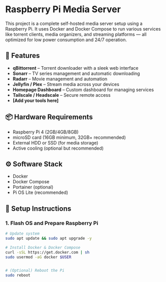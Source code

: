 # Raspberry Pi Media Server

This project is a complete self-hosted media server setup using a Raspberry Pi. It uses Docker and Docker Compose to run various services like torrent clients, media organizers, and streaming platforms — all optimized for low power consumption and 24/7 operation.

## 🧰 Features

- **qBittorrent** – Torrent downloader with a sleek web interface
- **Sonarr** – TV series management and automatic downloading
- **Radarr** – Movie management and automation
- **Jellyfin / Plex** – Stream media across your devices
- **Homepage Dashboard** – Custom dashboard for managing services
- **Tailscale / Headscale** – Secure remote access
- **[Add your tools here]**

## 📦 Hardware Requirements

- Raspberry Pi 4 (2GB/4GB/8GB)
- microSD card (16GB minimum, 32GB+ recommended)
- External HDD or SSD (for media storage)
- Active cooling (optional but recommended)

## ⚙️ Software Stack

- Docker
- Docker Compose
- Portainer (optional)
- Pi OS Lite (recommended)

## 🚀 Setup Instructions

### 1. Flash OS and Prepare Raspberry Pi

```bash
# Update system
sudo apt update && sudo apt upgrade -y

# Install Docker & Docker Compose
curl -sSL https://get.docker.com | sh
sudo usermod -aG docker $USER


# (Optional) Reboot the Pi
sudo reboot
